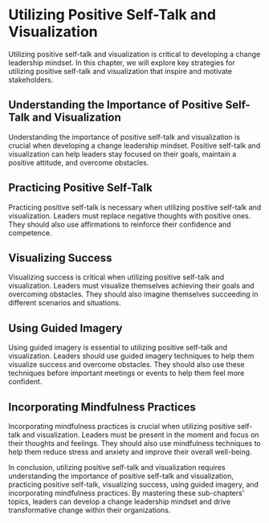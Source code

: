 Utilizing Positive Self-Talk and Visualization
=================================================================================================

Utilizing positive self-talk and visualization is critical to developing a change leadership mindset. In this chapter, we will explore key strategies for utilizing positive self-talk and visualization that inspire and motivate stakeholders.

Understanding the Importance of Positive Self-Talk and Visualization
--------------------------------------------------------------------

Understanding the importance of positive self-talk and visualization is crucial when developing a change leadership mindset. Positive self-talk and visualization can help leaders stay focused on their goals, maintain a positive attitude, and overcome obstacles.

Practicing Positive Self-Talk
-----------------------------

Practicing positive self-talk is necessary when utilizing positive self-talk and visualization. Leaders must replace negative thoughts with positive ones. They should also use affirmations to reinforce their confidence and competence.

Visualizing Success
-------------------

Visualizing success is critical when utilizing positive self-talk and visualization. Leaders must visualize themselves achieving their goals and overcoming obstacles. They should also imagine themselves succeeding in different scenarios and situations.

Using Guided Imagery
--------------------

Using guided imagery is essential to utilizing positive self-talk and visualization. Leaders should use guided imagery techniques to help them visualize success and overcome obstacles. They should also use these techniques before important meetings or events to help them feel more confident.

Incorporating Mindfulness Practices
-----------------------------------

Incorporating mindfulness practices is crucial when utilizing positive self-talk and visualization. Leaders must be present in the moment and focus on their thoughts and feelings. They should also use mindfulness techniques to help them reduce stress and anxiety and improve their overall well-being.

In conclusion, utilizing positive self-talk and visualization requires understanding the importance of positive self-talk and visualization, practicing positive self-talk, visualizing success, using guided imagery, and incorporating mindfulness practices. By mastering these sub-chapters' topics, leaders can develop a change leadership mindset and drive transformative change within their organizations.
